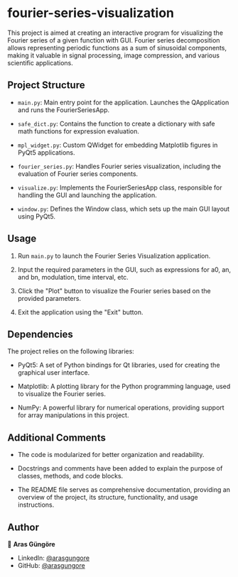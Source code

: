 # fourier-series-visualization

This project is aimed at creating an interactive program for visualizing the Fourier series of a given function with GUI. Fourier series decomposition allows representing periodic functions as a sum of sinusoidal components, making it valuable in signal processing, image compression, and various scientific applications.



## Project Structure

- `main.py`: Main entry point for the application. Launches the QApplication and runs the FourierSeriesApp.

- `safe_dict.py`: Contains the function to create a dictionary with safe math functions for expression evaluation.

- `mpl_widget.py`: Custom QWidget for embedding Matplotlib figures in PyQt5 applications.

- `fourier_series.py`: Handles Fourier series visualization, including the evaluation of Fourier series components.

- `visualize.py`: Implements the FourierSeriesApp class, responsible for handling the GUI and launching the application.

- `window.py`: Defines the Window class, which sets up the main GUI layout using PyQt5.



## Usage

1. Run `main.py` to launch the Fourier Series Visualization application.

2. Input the required parameters in the GUI, such as expressions for a0, an, and bn, modulation, time interval, etc.

3. Click the "Plot" button to visualize the Fourier series based on the provided parameters.

4. Exit the application using the "Exit" button.



## Dependencies

The project relies on the following libraries:

- PyQt5: A set of Python bindings for Qt libraries, used for creating the graphical user interface.

- Matplotlib: A plotting library for the Python programming language, used to visualize the Fourier series.

- NumPy: A powerful library for numerical operations, providing support for array manipulations in this project.



## Additional Comments

- The code is modularized for better organization and readability.

- Docstrings and comments have been added to explain the purpose of classes, methods, and code blocks.

- The README file serves as comprehensive documentation, providing an overview of the project, its structure, functionality, and usage instructions.



## Author

👤 **Aras Güngöre**

- LinkedIn: [@arasgungore](https://www.linkedin.com/in/arasgungore)
- GitHub: [@arasgungore](https://github.com/arasgungore)
